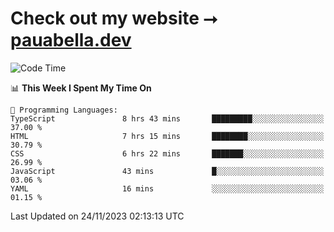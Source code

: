 # Check out my website ⭢ [pauabella.dev](https://pauabella.dev)

<!--START_SECTION:waka-->
![Code Time](http://img.shields.io/badge/Code%20Time-2%2C706%20hrs%208%20mins-blue)

📊 **This Week I Spent My Time On** 

```text
💬 Programming Languages: 
TypeScript               8 hrs 43 mins       █████████░░░░░░░░░░░░░░░░   37.00 % 
HTML                     7 hrs 15 mins       ████████░░░░░░░░░░░░░░░░░   30.79 % 
CSS                      6 hrs 22 mins       ███████░░░░░░░░░░░░░░░░░░   26.99 % 
JavaScript               43 mins             █░░░░░░░░░░░░░░░░░░░░░░░░   03.06 % 
YAML                     16 mins             ░░░░░░░░░░░░░░░░░░░░░░░░░   01.15 % 
```


 Last Updated on 24/11/2023 02:13:13 UTC
<!--END_SECTION:waka-->
